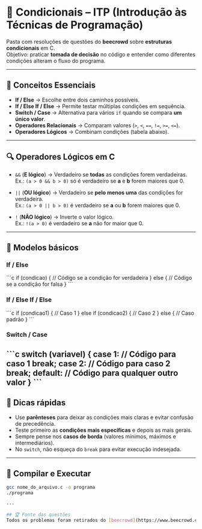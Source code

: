 # 📂 Condicionais – ITP (Introdução às Técnicas de Programação)

Pasta com resoluções de questões do **beecrowd** sobre **estruturas condicionais** em C.  
Objetivo: praticar **tomada de decisão** no código e entender como diferentes condições alteram o fluxo do programa.

---

## 🎯 Conceitos Essenciais

- **If / Else** → Escolhe entre dois caminhos possíveis.
- **If / Else If / Else** → Permite testar múltiplas condições em sequência.
- **Switch / Case** → Alternativa para vários `if` quando se compara **um único valor**.
- **Operadores Relacionais** → Comparam valores (`>`, `<`, `==`, `!=`, `>=`, `<=`).
- **Operadores Lógicos** → Combinam condições (tabela abaixo).

---

## 🔍 Operadores Lógicos em C

- `&&` (**E lógico**) → Verdadeiro se **todas** as condições forem verdadeiras.  
  Ex.: `(a > 0 && b > 0)` só é verdadeiro se **a** e **b** forem maiores que 0.

- `||` (**OU lógico**) → Verdadeiro se **pelo menos uma** das condições for verdadeira.  
  Ex.: `(a > 0 || b > 0)` é verdadeiro se **a** ou **b** forem maiores que 0.

- `!` (**NÃO lógico**) → Inverte o valor lógico.  
  Ex.: `!(a > 0)` é verdadeiro se **a** não for maior que 0.

---

## 🧩 Modelos básicos

### If / Else
\`\`\`c
if (condicao) {
    // Código se a condição for verdadeira
} else {
    // Código se a condição for falsa
}
\`\`\`
### If / Else If / Else
\`\`\`c
if (condicao1) {
    // Caso 1
} else if (condicao2) {
    // Caso 2
} else {
    // Caso padrão
}
\`\`\`
### Switch / Case
\`\`\`c
switch (variavel) {
    case 1:
        // Código para caso 1
        break;
    case 2:
        // Código para caso 2
        break;
    default:
        // Código para qualquer outro valor
}
\`\`\`
---

## 🧠 Dicas rápidas
- Use **parênteses** para deixar as condições mais claras e evitar confusão de precedência.
- Teste primeiro as **condições mais específicas** e depois as mais gerais.
- Sempre pense nos **casos de borda** (valores mínimos, máximos e intermediários).
- No `switch`, não esqueça do `break` para evitar execução indesejada.

---

## 🚀 Compilar e Executar
```bash
gcc nome_do_arquivo.c -o programa
./programa

---

## 🏆 Fonte das questões
Todos os problemas foram retirados do [beecrowd](https://www.beecrowd.com.br/).
